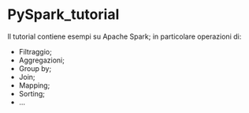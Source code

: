 # PySpark_tutorial
Il tutorial contiene esempi su Apache Spark; in particolare operazioni di:
  - Filtraggio;
  - Aggregazioni;
  - Group by;
  - Join;
  - Mapping;
  - Sorting;
  - ...
